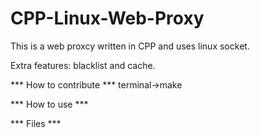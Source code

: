 # CPP-Linux-Web-Proxy
This is a web proxcy written in CPP and uses linux socket. 

Extra features: blacklist and cache.

*** How to contribute ***
terminal->make

*** How to use ***

*** Files ***
